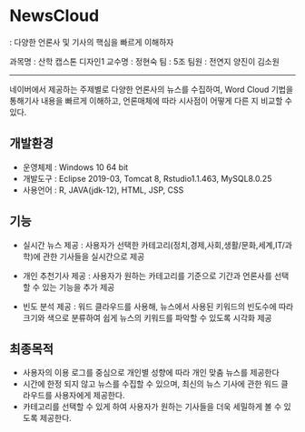 # NewsCloud
: 다양한 언론사 및 기사의 핵심을 빠르게 이해하자


과목명 : 산학 캡스톤 디자인1 
교수명 : 정현숙
팀 : 5조 
팀원 : 전연지 양진이 김소원

***

네이버에서 제공하는 주제별로 다양한 언론사의 뉴스를 수집하여, 
Word Cloud 기법을 통해기사 내용을 빠르게 이해하고,
언론매체에 따라 시사점이 어떻게 다른 지 비교할 수 있다.

## 개발환경
- 운영체제 : Windows 10 64 bit
- 개발도구 : Eclipse 2019-03, Tomcat 8, Rstudio1.1.463, MySQL8.0.25
- 사용언어 : R, JAVA(jdk-12), HTML, JSP, CSS

## 기능
- 실시간 뉴스 제공
: 사용자가 선택한 카테고리(정치,경제,사회,생활/문화,세계,IT/과학)에 관한 기사들을 
실시간으로 제공

- 개인 추천기사 제공
: 사용자가 원하는 카테고리를 기준으로 기간과 
언론사를 선택할 수 있는 기능을 추가 제공

- 빈도 분석 제공
: 워드 클라우드를 사용해, 
뉴스에서 사용된 키워드의 빈도수에 따라 크기와 
색으로 분류하여 쉽게 뉴스의 키워드를 파악할 수 있도록 시각화 제공

## 최종목적
- 사용자의 이용 로그를 중심으로 개인별 성향에 따라 개인 맞춤 뉴스를 제공한다
- 시간에 한정 되지 않고 뉴스를 수집할 수 있으며, 최신의 뉴스 기사에 관한 워드 클라우드를 사용자에게 제공한다.
- 카테고리를 선택할 수 있게 하여 사용자가 원하는 기사들을 더욱 세밀하게 볼 수 있도록 제공한다.



